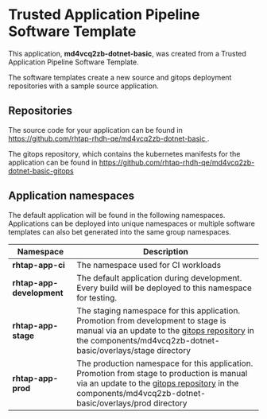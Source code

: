 # Trusted Application Pipeline Software Template

This application, **md4vcq2zb-dotnet-basic**, was created from a Trusted Application Pipeline Software Template.

The software templates create a new source and gitops deployment repositories with a sample source application. 

## Repositories

The source code for your application can be found in [https://github.com/rhtap-rhdh-qe/md4vcq2zb-dotnet-basic ](https://github.com/rhtap-rhdh-qe/md4vcq2zb-dotnet-basic ).
 
The gitops repository, which contains the kubernetes manifests for the application can be found in 
[https://github.com/rhtap-rhdh-qe/md4vcq2zb-dotnet-basic-gitops ](https://github.com/rhtap-rhdh-qe/md4vcq2zb-dotnet-basic-gitops ) 

## Application namespaces 

The default application will be found in the following namespaces. Applications can be deployed into unique namespaces or multiple software templates can also bet generated into the same group namespaces.  

|  Namespace   |  Description   |  
| -------- | -------- |
| **rhtap-app-ci** | The namespace used for CI workloads |
| **rhtap-app-development** | The default application during development. Every build will be deployed to this namespace for testing. |
| **rhtap-app-stage** | The staging namespace for this application. Promotion from development to stage is manual via an update to the [gitops repository](https://github.com/rhtap-rhdh-qe/md4vcq2zb-dotnet-basic-gitops ) in the components/md4vcq2zb-dotnet-basic/overlays/stage directory |
| **rhtap-app-prod** | The production namespace for this application. Promotion from stage to production is manual via an update to the [gitops repository](https://github.com/rhtap-rhdh-qe/md4vcq2zb-dotnet-basic-gitops ) in the components/md4vcq2zb-dotnet-basic/overlays/prod directory |